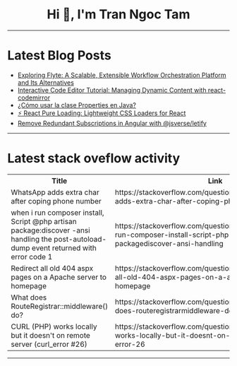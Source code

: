 <h1 align="center">Hi 👋, I'm Tran Ngoc Tam</h1>

---

# Latest Blog Posts 
<!-- BLOG-POST-LIST:START -->
- [Exploring Flyte: A Scalable, Extensible Workflow Orchestration Platform and Its Alternatives](https://dev.to/vanshajpoonia/exploring-flyte-a-scalable-extensible-workflow-orchestration-platform-and-its-alternatives-1i73)
- [Interactive Code Editor Tutorial: Managing Dynamic Content with react-codemirror](https://dev.to/mrsupercraft/interactive-code-editor-tutorial-managing-dynamic-content-with-react-codemirror-3i7g)
- [¿Cómo usar la clase Properties en Java?](https://dev.to/asjordi/como-usar-la-clase-properties-en-java-eon)
- [⚡ React Pure Loading: Lightweight CSS Loaders for React](https://dev.to/tomasdevs/react-pure-loading-lightweight-css-loaders-for-react-127a)
- [Remove Redundant Subscriptions in Angular with @jsverse/letify](https://dev.to/shaharkazaz/remove-redundant-subscriptions-in-angular-with-jsverseletify-2pni)
<!-- BLOG-POST-LIST:END -->

---

# Latest stack oveflow activity
<table>
  <tr><th>Title</th><th>Link</th></tr>
  <!-- STACKOVERFLOW:START --><tr><td>WhatsApp adds extra char after coping phone number</td><td>https://stackoverflow.com/questions/79141726/whatsapp-adds-extra-char-after-coping-phone-number</td></tr><tr><td>when i run composer install, Script @php artisan package:discover -ansi handling the post-autoload-dump event returned with error code 1</td><td>https://stackoverflow.com/questions/79141652/when-i-run-composer-install-script-php-artisan-packagediscover-ansi-handling</td></tr><tr><td>Redirect all old 404 aspx pages on a Apache server to homepage</td><td>https://stackoverflow.com/questions/79141519/redirect-all-old-404-aspx-pages-on-a-apache-server-to-homepage</td></tr><tr><td>What does RouteRegistrar::middleware&lpar;&rpar; do?</td><td>https://stackoverflow.com/questions/79141513/what-does-routeregistrarmiddleware-do</td></tr><tr><td>CURL &lpar;PHP&rpar; works locally but it doesn&#39;t on remote server &lpar;curl_error #26&rpar;</td><td>https://stackoverflow.com/questions/79141473/curl-php-works-locally-but-it-doesnt-on-remote-server-curl-error-26</td></tr><!-- STACKOVERFLOW:END -->
</table>

---


